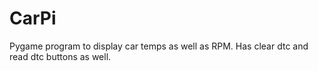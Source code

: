 # CarPi
Pygame program to display car temps as well as RPM. Has clear dtc and read dtc buttons as well.
